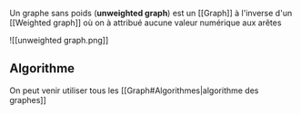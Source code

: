 Un graphe sans poids (**unweighted graph**) est un [[Graph]] à l'inverse d'un [[Weighted graph]] où on à attribué aucune valeur numérique aux arêtes

![[unweighted graph.png]]

## Algorithme

On peut venir utiliser tous les [[Graph#Algorithmes|algorithme des graphes]]

